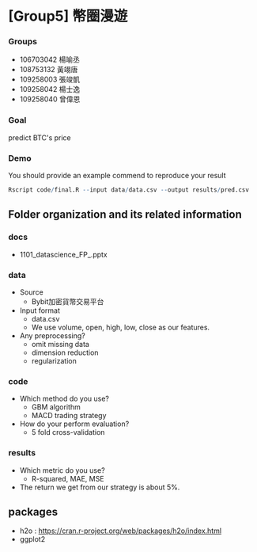 # [Group5] 幣圈漫遊

### Groups
* 106703042 楊喻丞
* 108753132 黃翊唐
* 109258003 張竣凱
* 109258042 楊士逸
* 109258040 曾偉恩

### Goal
predict BTC's price

### Demo 
You should provide an example commend to reproduce your result
```R
Rscript code/final.R --input data/data.csv --output results/pred.csv
```

## Folder organization and its related information

### docs
* 1101_datascience_FP_<group5>.pptx

### data

* Source
  * Bybit加密貨幣交易平台
* Input format
  * data.csv
  * We use volume, open, high, low, close as our features.
* Any preprocessing?
  * omit missing data
  * dimension reduction
  * regularization

### code

* Which method do you use?
  * GBM algorithm
  * MACD trading strategy
* How do your perform evaluation?
  * 5 fold cross-validation

### results

* Which metric do you use? 
  * R-squared, MAE, MSE
* The return we get from our strategy is about 5%.

## packages
* h2o : https://cran.r-project.org/web/packages/h2o/index.html
* ggplot2
